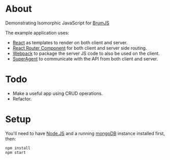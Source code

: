 # About

Demonstrating Isomorphic JavaScript for [BrumJS](http://brumjs.github.io/)

The example application uses:

- [React](http://facebook.github.io/react/) as templates to render on both client and server.
- [React Router Component](http://strml.viewdocs.io/react-router-component) for both client and server side routing.
- [Webpack](http://webpack.github.io/) to package the server JS code to also be used on the client.
- [SuperAgent](https://github.com/visionmedia/superagent) to communicate with the API from both client and server.

# Todo

- Make a useful app using CRUD operations.
- Refactor.

# Setup

You'll need to have [Node.JS](http://nodejs.org/download/) and a running
[mongoDB](http://docs.mongodb.org/manual/administration/install-on-linux/) instance installed first, then:

    npm install
    npm start
